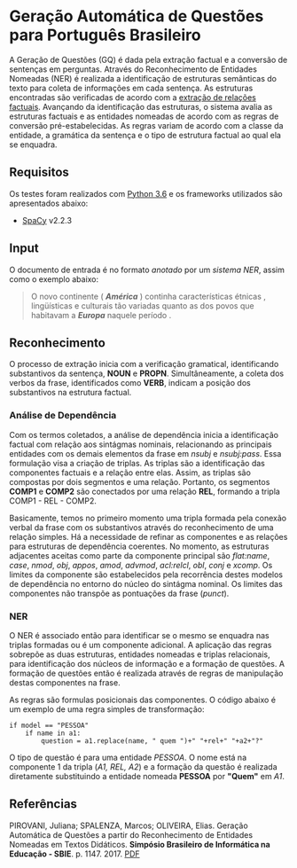 # Geração Automática de Questões para Português Brasileiro

A Geração de Questões (GQ) é dada pela extração factual e a conversão de sentenças em perguntas. Através do Reconhecimento de Entidades Nomeadas (NER) é realizada a identificação de estruturas semânticas do texto para coleta de informações em cada sentença. As estruturas encontradas são verificadas de acordo com a [extração de relações factuais](https://github.com/marcosspalenza/PTBR_RelationExtraction). Avançando da identificação das estruturas, o sistema avalia as estruturas factuais e as entidades nomeadas de acordo com as regras de conversão pré-estabelecidas. As regras variam de acordo com a classe da entidade, a gramática da sentença e o tipo de estrutura factual ao qual ela se enquadra.


## Requisitos
Os testes foram realizados com [Python 3.6](https://python.org) e os frameworks utilizados são apresentados abaixo:

- [SpaCy](https://spacy.io) v2.2.3



## Input
O documento de entrada é no formato _anotado_ por um _sistema NER_, assim como o exemplo abaixo:

>
>O novo continente ( __<EM ID=_Cap4-229_ CATEG=_LOCAL_>América</EM>__ ) continha características étnicas , lingüísticas e culturais tão variadas quanto as dos povos que habitavam a __<EM ID=_Cap4-230_ CATEG=_LOCAL_>Europa</EM>__ naquele período .
>

## Reconhecimento
O processo de extração inicia com a verificação gramatical, identificando substantivos da sentença, __NOUN__ e __PROPN__. Simultâneamente, a coleta dos verbos da frase, identificados como __VERB__, indicam a posição dos substantivos na estrutura factual.

### Análise de Dependência
Com os termos coletados, a análise de dependência inicia a identificação factual com relação aos sintágmas nominais, relacionando as principais entidades com os demais elementos da frase em _nsubj_ e _nsubj:pass_. Essa formulação visa a criação de triplas. As triplas são a identificação das componentes factuais e a relação entre elas. Assim, as triplas são compostas por dois segmentos e uma relação. Portanto, os segmentos __COMP1__ e __COMP2__ são conectados por uma relação __REL__, formando a tripla COMP1 - REL - COMP2. 

Basicamente, temos no primeiro momento uma tripla formada pela conexão verbal da frase com os substantivos através do reconhecimento de uma relação simples. Há a necessidade de refinar as componentes e as relações para estruturas de dependência coerentes. No momento, as estruturas adjacentes aceitas como parte da componente principal são _flat:name_, _case_, _nmod_, _obj_, _appos_, _amod_, _advmod_, _acl:relcl_, _obl_, _conj_ e _xcomp_. Os limites da componente são estabelecidos pela recorrência destes modelos de dependência no entorno do núcleo do sintágma nominal. Os limites das componentes não transpõe as pontuações da frase (_punct_).

### NER
O NER é associado então para identificar se o mesmo se enquadra nas triplas formadas ou é um componente adicional. A aplicação das regras sobrepõe as duas estruturas, entidades nomeadas e triplas relacionais, para identificação dos núcleos de informação e a formação de questões. A formação de questões então é realizada através de regras de manipulação destas componentes na frase.

As regras são formulas posicionais das componentes. O código abaixo é um exemplo de uma regra simples de transformação:
 
	if model == "PESSOA"
		if name in a1:
			question = a1.replace(name, " quem ")+" "+rel+" "+a2+"?"

O tipo de questão é para uma entidade _PESSOA_. O nome está na componente 1 da tripla (_A1, REL, A2_) e a formação da questão é realizada diretamente substituindo a entidade nomeada __PESSOA__ por __"Quem"__ em _A1_.

## Referências
PIROVANI, Juliana; SPALENZA, Marcos; OLIVEIRA, Elias. Geração Automática de Questões a partir do Reconhecimento de Entidades Nomeadas em Textos Didáticos. __Simpósio Brasileiro de Informática na Educação - SBIE__. p. 1147. 2017. [PDF](https://br-ie.org/pub/index.php/sbie/article/view/7643)